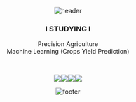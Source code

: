 <div align="center">

![header](https://capsule-render.vercel.app/api?type=waving&color=117&height=95&section=header&text=Hello,&ensp;I'm%20Dayoung👋&fontSize=40&fontColor=FFFFFF)

### I STUDYING I

Precision Agriculture <br>
Machine Learning (Crops Yield Prediction)

<br>

<img src="https://img.shields.io/badge/Python-white?style=for-the-badge&logo=Python&logoColor=black"><img src="https://img.shields.io/badge/Jetbrains-white?style=for-the-badge&logo=Jetbrains&logoColor=black"><img src="https://img.shields.io/badge/scikitlearn-white?style=for-the-badge&logo=scikit-learn&logoColor=black"><img src="https://img.shields.io/badge/github-white?style=for-the-badge&logo=github&logoColor=black">

![footer](https://capsule-render.vercel.app/api?type=waving&color=117&height=75&section=footer)

</div>
